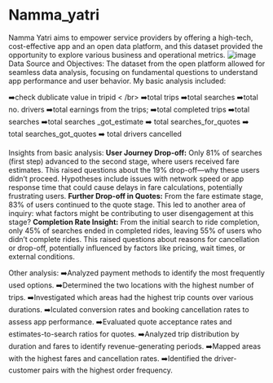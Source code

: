 # Namma_yatri
Namma Yatri aims to empower service providers by offering a high-tech, cost-effective app and an open data platform, and this dataset provided the opportunity to explore various business and operational metrics.
![image](https://github.com/user-attachments/assets/33ac1409-0a01-452a-85a7-bb3788261846)
Data Source and Objectives: The dataset from the open platform allowed for seamless data analysis, focusing on fundamental questions to understand app performance and user behavior. My basic analysis included:

➡️check dublicate value in tripid < /br>
➡️total trips
➡️total searches 
➡️total no. drivers 
➡️total earnings from the trips;
➡️total completed trips 
➡️total searches 
➡️total searches _got_estimate
➡️ total searches_for_quotes
➡️ total searches_got_quotes
➡️ total drivers cancelled 

Insights from basic analysis:
**User Journey Drop-off:** Only 81% of searches (first step) advanced to the second stage, where users received fare estimates. This raised questions about the 19% drop-off—why these users didn’t proceed. Hypotheses include issues with network speed or app response time that could cause delays in fare calculations, potentially frustrating users.
**Further Drop-off in Quotes:** From the fare estimate stage, 83% of users continued to the quote stage. This led to another area of inquiry: what factors might be contributing to user disengagement at this stage?
**Completion Rate Insight:** From the initial search to ride completion, only 45% of searches ended in completed rides, leaving 55% of users who didn’t complete rides. This raised questions about reasons for cancellation or drop-off, potentially influenced by factors like pricing, wait times, or external conditions.

Other analysis:
➡️Analyzed payment methods to identify the most frequently used options.
➡️Determined the two locations with the highest number of trips.
➡️Investigated which areas had the highest trip counts over various durations.
➡️lculated conversion rates and booking cancellation rates to assess app performance.
➡️Evaluated quote acceptance rates and estimates-to-search ratios for quotes.
➡️Analyzed trip distribution by duration and fares to identify revenue-generating periods.
➡️Mapped areas with the highest fares and cancellation rates.
➡️Identified the driver-customer pairs with the highest order frequency.
